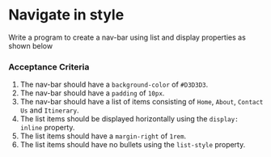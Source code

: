 # Navigate in style

Write a program to create a nav-bar using list and display properties as shown below

### Acceptance Criteria

1. The nav-bar should have a `background-color` of `#D3D3D3`.
2. The nav-bar should have a `padding` of `10px`.
3. The nav-bar should have a list of items consisting of `Home`, `About`, `Contact Us` and `Itinerary`.
4. The list items should be displayed horizontally using the `display: inline` property.
5. The list items should have a `margin-right` of `1rem`.
6. The list items should have no bullets using the `list-style` property.
